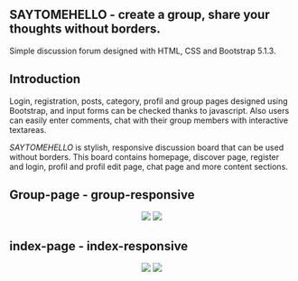 ## SAYTOMEHELLO - create a group, share your thoughts without borders.
Simple discussion forum designed with HTML, CSS and Bootstrap 5.1.3.

## Introduction
Login, registration, posts, category, profil and group pages designed using Bootstrap, and input forms can be checked thanks to javascript. Also users can easily enter comments, chat with their group members with interactive textareas. 

*SAYTOMEHELLO* is stylish, responsive discussion board that can be used without borders. This board contains homepage, discover page, register and login, profil and profil edit page, chat page and more content sections.

## Group-page - group-responsive

<p align="center"><img src="https://user-images.githubusercontent.com/22591738/170170351-a7cfe36e-4b07-4bde-81c2-411ab477672e.PNG"> <img src="https://user-images.githubusercontent.com/22591738/170170955-096f036a-0069-40d5-8ac6-87a316c34e51.PNG"></p>



## index-page - index-responsive

<p align="center"><img src="https://user-images.githubusercontent.com/22591738/170170574-31358269-71cd-4608-ad15-5062640e0fc5.PNG"> <img src="https://user-images.githubusercontent.com/22591738/170171048-684d2864-be9d-4906-afc8-9ee470ee6303.PNG"></p>
